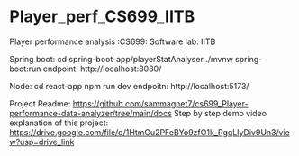 # Player_perf_CS699_IITB
Player performance analysis :CS699: Software lab: IITB


Spring boot:
cd spring-boot-app/playerStatAnalyser
./mvnw spring-boot:run
endpoint: http://localhost:8080/

Node: 
cd react-app
npm run dev
endpoitn: http://localhost:5173/

Project Readme: 
  https://github.com/sammagnet7/cs699_Player-performance-data-analyzer/tree/main/docs
Step by step demo video explanation of this project: 
  https://drive.google.com/file/d/1HtmGu2PFeBYo9zfO1k_RgqLIyDiv9Un3/view?usp=drive_link
